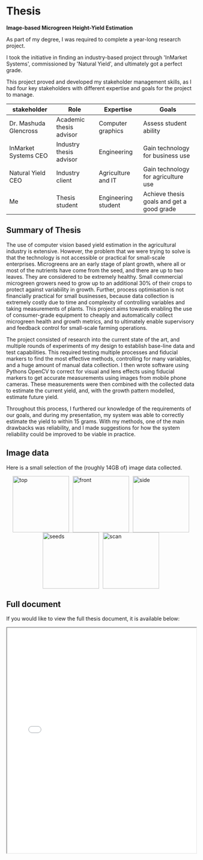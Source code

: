 # Thesis
**Image-based Microgreen Height-Yield Estimation**

As part of my degree, I was required to complete a year-long research project.

I took the initiative in finding an industry-based project through 'InMarket Systems', commissioned by 'Natural Yield', and ultimately got a perfect grade.

This project proved and developed my stakeholder management skills, as I had four key stakeholders with different expertise and goals for the project to manage.

| stakeholder | Role | Expertise | Goals |
|----------|----------|----------|----------|
| Dr. Mashuda Glencross | Academic thesis advisor  	| Computer graphics 	| Assess student ability |
| InMarket Systems CEO  | Industry thesis advisor	| Engineering 			| Gain technology for business use |
| Natural Yield CEO  	| Industry client 			| Agriculture and IT  	| Gain technology for agriculture use |
| Me  					| Thesis student 			| Engineering student	| Achieve thesis goals and get a good grade |

## Summary of Thesis

The use of computer vision based yield estimation in the agricultural industry is extensive. 
However, the problem that we were trying to solve is that the technology is not accessible or practical for small-scale enterprises.
Microgreens are an early stage of plant growth, where all or most of the nutrients have come from the seed, and there are up to two leaves. They are considered to be extremely healthy.
Small commercial microgreen growers need to grow up to an additional 30% of their crops to protect against variability in growth.
Further, process optimisation is not financially practical for small businesses, because data collection is extremely costly due to time and complexity of controlling variables and taking measurements of plants.
This project aims towards enabling the use of consumer-grade equipment to cheaply and automatically collect microgreen health and growth metrics, and to ultimately enable supervisory and feedback control for small-scale farming operations.

The project consisted of research into the current state of the art, and multiple rounds of experiments of my design to establish base-line data and test capabilities.
This required testing multiple processes and fiducial markers to find the most effective methods, controlling for many variables, and a huge amount of manual data collection.
I then wrote software using Pythons OpenCV to correct for visual and lens effects using fiducial markers to get accurate measurements using images from mobile phone cameras.
These measurements were then combined with the collected data to estimate the current yield, and, with the growth pattern modelled, estimate future yield.

Throughout this process, I furthered our knowledge of the requirements of our goals, and during my presentation, my system was able to correctly estimate the yield to within 15 grams.
With my methods, one of the main drawbacks was reliability, and I made suggestions for how the system reliability could be improved to be viable in practice.

## Image data

Here is a small selection of the (roughly 14GB of) image data collected.
<div style="display: flex; gap: 10px; justify-content: center;">
	<img src="projects/thesis/_media/top.jpg" alt="top" height="150">
	<img src="projects/thesis/_media/front.jpg" alt="front"  height="150">
	<img src="projects/thesis/_media/side.jpg" alt="side" height="150">
</div>
<div style="display: flex; gap: 10px; justify-content: center;">
	<img src="projects/thesis/_media/seeds.jpg" alt="seeds" height="150">
	<img src="projects/thesis/_media/scan.png" alt="scan"  height="150">
</div>

## Full document
If you would like to view the full thesis document, it is available below:

<iframe src="projects\thesis\_media\thesis_microgreen_yield.pdf" width="100%" height="600px">
	Your browser does not support iframes.
</iframe>